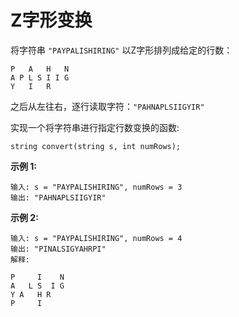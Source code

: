 # Z字形变换

将字符串 `"PAYPALISHIRING"` 以Z字形排列成给定的行数：

    P   A   H   N
    A P L S I I G
    Y   I   R

之后从左往右，逐行读取字符：`"PAHNAPLSIIGYIR"`

实现一个将字符串进行指定行数变换的函数:

    string convert(string s, int numRows);

**示例 1:**

    输入: s = "PAYPALISHIRING", numRows = 3
    输出: "PAHNAPLSIIGYIR"

**示例 2:**

    输入: s = "PAYPALISHIRING", numRows = 4
    输出: "PINALSIGYAHRPI"
    解释:

    P     I    N
    A   L S  I G
    Y A   H R
    P     I